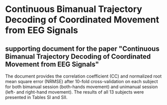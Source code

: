 # Continuous Bimanual Trajectory Decoding of Coordinated Movement from EEG Signals
## supporting document for the paper "Continuous Bimanual Trajectory Decoding of Coordinated Movement from EEG Signals"
The document provides the correlation coefficient (CC) and normalized root mean square error (NRMSE) after 10-fold cross-validation on each subject for both bimanual session (both-hands movement) and unimanual session (left- and right-hand movement). The results of all 13 subjects were presented in Tables SI and SII.

